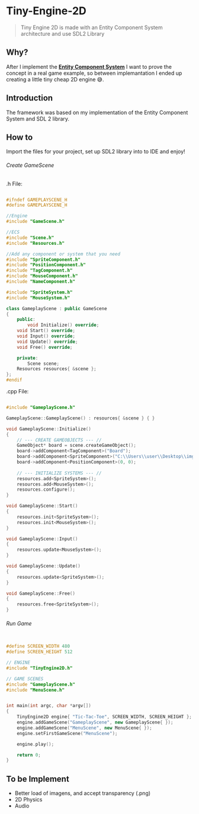 # Tiny-Engine-2D
> Tiny Engine 2D is made with an Entity Component System architecture and use SDL2 Library

## Why?
After I implement the **[Entity Component System](https://github.com/Lohrran/Entity-Component-System)** I want to prove the concept in a real game example, so between implemantation I ended up creating a little tiny cheap 2D engine 😅.

## Introduction
The framework was based on my implementation of the Entity Component System and SDL 2 library.

## How to

Import the files for your project, set up SDL2 library into to IDE and enjoy!


###### Create GameScene

.h File:

```c++

#ifndef GAMEPLAYSCENE_H
#define GAMEPLAYSCENE_H

//Engine
#include "GameScene.h"

//ECS
#include "Scene.h"
#include "Resources.h"

//Add any component or system that you need
#include "SpriteComponent.h"
#include "PositionComponent.h"
#include "TagComponent.h"
#include "MouseComponent.h"
#include "NameComponent.h"

#include "SpriteSystem.h"
#include "MouseSystem.h"

class GameplayScene : public GameScene
{
    public:
        void Initialize() override;
	void Start() override;
	void Input() override;
	void Update() override;
	void Free() override;

    private:
        Scene scene;
	Resources resources{ &scene };
};
#endif

```

.cpp File:

```c++

#include "GameplayScene.h"

GameplayScene::GameplayScene() : resources{ &scene } { }

void GameplayScene::Initialize()
{
    // --- CREATE GAMEOBJECTS --- //
    GameObject* board = scene.createGameObject();
    board->addComponent<TagComponent>("Board");
    board->addComponent<SpriteComponent>("C:\\Users\\user\\Desktop\\img\\board.bmp", 480, 512);
    board->addComponent<PositionComponent>(0, 0);
    
    // --- INITIALIZE SYSTEMS --- //
    resources.add<SpriteSystem>();
    resources.add<MouseSystem>();
    resources.configure();
}

void GameplayScene::Start()
{
    resources.init<SpriteSystem>();
    resources.init<MouseSystem>();
}

void GameplayScene::Input()
{
    resources.update<MouseSystem>();
}

void GameplayScene::Update()
{
    resources.update<SpriteSystem>();
}

void GameplayScene::Free()
{
    resources.free<SpriteSystem>();
}

```

###### Run Game
```c++

#define SCREEN_WIDTH 480
#define SCREEN_HEIGHT 512

// ENGINE
#include "TinyEngine2D.h"

// GAME SCENES
#include "GameplayScene.h"
#include "MenuScene.h"


int main(int argc, char *argv[])
{
    TinyEngine2D engine{ "Tic-Tac-Toe", SCREEN_WIDTH, SCREEN_HEIGHT };
    engine.addGameScene("GameplayScene", new GameplayScene{ });
    engine.addGameScene("MenuScene", new MenuScene{ });
    engine.setFirstGameScene("MenuScene");

    engine.play();

    return 0;
}

```

## To be Implement

* Better load of imagens, and accept transparency (.png)
* 2D Physics
* Audio
